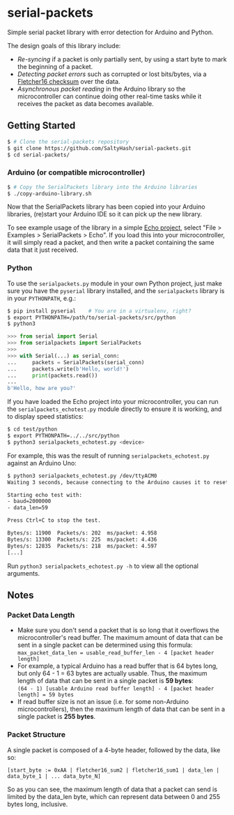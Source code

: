 # serial-packets
Simple serial packet library with error detection for Arduino and Python.

The design goals of this library include:
- *Re-syncing* if a packet is only partially sent, by using a start byte to mark the beginning of a packet.
- *Detecting packet errors* such as corrupted or lost bits/bytes, via a
  [Fletcher16 checksum](https://en.wikipedia.org/wiki/Fletcher%27s_checksum#Fletcher-16) over the data.
- *Asynchronous packet reading* in the Arduino library so the microcontroller can continue doing other real-time tasks
  while it receives the packet as data becomes available.

## Getting Started

```bash
$ # Clone the serial-packets repository
$ git clone https://github.com/SaltyHash/serial-packets.git
$ cd serial-packets/
```

### Arduino (or compatible microcontroller)

```bash
$ # Copy the SerialPackets library into the Arduino libraries 
$ ./copy-arduino-library.sh
```

Now that the SerialPackets library has been copied into your Arduino libraries, (re)start your Arduino IDE so it can
pick up the new library.

To see example usage of the library in a simple [Echo project](/src/arduino/SerialPackets/examples/Echo/Echo.ino),
select "File > Examples > SerialPackets > Echo". If you load this into your microcontroller, it will simply read a
packet, and then write a packet containing the same data that it just received.

### Python

To use the `serialpackets.py` module in your own Python project, just make sure you have the `pyserial` library
installed, and the `serialpackets` library is in your `PYTHONPATH`, e.g.:
```bash
$ pip install pyserial    # You are in a virtualenv, right?
$ export PYTHONPATH=/path/to/serial-packets/src/python
$ python3
```
```python
>>> from serial import Serial
>>> from serialpackets import SerialPackets
>>>
>>> with Serial(...) as serial_conn:
...     packets = SerialPackets(serial_conn)
...     packets.write(b'Hello, world!')
...     print(packets.read())
...
b'Hello, how are you?'
```

If you have loaded the Echo project into your microcontroller, you can run the `serialpackets_echotest.py` module
directly to ensure it is working, and to display speed statistics:

```bash
$ cd test/python
$ export PYTHONPATH=../../src/python
$ python3 serialpackets_echotest.py <device>
```

For example, this was the result of running `serialpackets_echotest.py` against an Arduino Uno:

```bash
$ python3 serialpackets_echotest.py /dev/ttyACM0
Waiting 3 seconds, because connecting to the Arduino causes it to reset...

Starting echo test with:
- baud=2000000
- data_len=59

Press Ctrl+C to stop the test.

Bytes/s: 11900  Packets/s: 202  ms/packet: 4.958
Bytes/s: 13300  Packets/s: 225  ms/packet: 4.436
Bytes/s: 12835  Packets/s: 218  ms/packet: 4.597
[...]
```

Run `python3 serialpackets_echotest.py -h` to view all the optional arguments.

## Notes
### Packet Data Length
- Make sure you don't send a packet that is so long that it overflows the microcontroller's read buffer. The maximum
  amount of data that can be sent in a single packet can be determined using this formula: \
  `max_packet_data_len = usable_read_buffer_len - 4 [packet header length]`
- For example, a typical Arduino has a read buffer that is 64 bytes long, but only 64 - 1 = 63 bytes are actually
  usable. Thus, the maximum length of data that can be sent in a single packet is **59 bytes**: \
  `(64 - 1) [usable Arduino read buffer length] - 4 [packet header length] = 59 bytes`
- If read buffer size is not an issue (i.e. for some non-Arduino microcontrollers), then the maximum length of data that
  can be sent in a single packet is **255 bytes**.

### Packet Structure
A single packet is composed of a 4-byte header, followed by the data, like so:

```
[start_byte := 0xAA | fletcher16_sum2 | fletcher16_sum1 | data_len | data_byte_1 | ... data_byte_N]
```

So as you can see, the maximum length of data that a packet can send is limited by the data_len byte, which can
represent data between 0 and 255 bytes long, inclusive.
